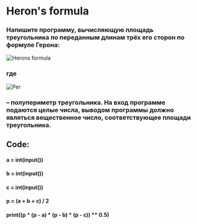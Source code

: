 # Heron's formula

### Напишите программу, вычисляющую площадь треугольника по переданным длинам трёх его сторон по формуле Герона:
![Herons formula](https://user-images.githubusercontent.com/101666279/233312813-a129f82f-908d-4315-8769-39248239fdc1.png)
### где
 ![Per](https://user-images.githubusercontent.com/101666279/233312931-f46bbadb-9317-49b7-b212-2bfd57d1b6f6.png)
### – полупериметр треугольника. На вход программе подаются целые числа, выводом программы должно являться вещественное число, соответствующее площади треугольника.

## Code:

#### a = int(input())

#### b = int(input())

#### c = int(input())

#### p = (a + b + c) / 2

#### print((p * (p - a) * (p - b) * (p - c)) ** 0.5)
